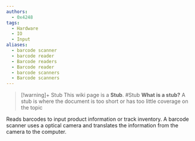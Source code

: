 ```yaml
---
authors:
  - 0x4248
tags:
  - Hardware
  - IO
  - Input
aliases:
  - barcode scanner
  - barcode reader
  - Barcode readers
  - Barcode reader
  - barcode scanners
  - Barcode scanners
---
```

> [!warning]+ Stub
> This wiki page is a **Stub**.
> #Stub 
> **What is a stub?**
> A stub is where the document is too short or has too little coverage on the topic

Reads barcodes to input product information or track inventory. A barcode scanner uses a optical camera and translates the information from the camera to the computer.